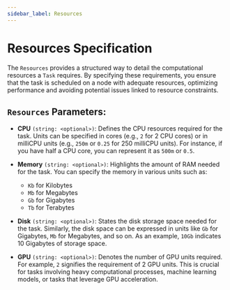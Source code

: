 ```yaml
---
sidebar_label: Resources
---
```


# Resources Specification

The `Resources` provides a structured way to detail the computational resources a `Task` requires. By specifying these requirements, you ensure that the task is scheduled on a node with adequate resources, optimizing performance and avoiding potential issues linked to resource constraints.

## `Resources` Parameters:

- **CPU** `(string: <optional>)`: Defines the CPU resources required for the task. Units can be specified in cores (e.g., `2` for 2 CPU cores) or in milliCPU units (e.g., `250m` or `0.25` for 250 milliCPU units). For instance, if you have half a CPU core, you can represent it as `500m` or `0.5`.

- **Memory** `(string: <optional>)`: Highlights the amount of RAM needed for the task. You can specify the memory in various units such as:
    - `Kb` for Kilobytes
    - `Mb` for Megabytes
    - `Gb` for Gigabytes 
    - `Tb` for Terabytes

- **Disk** `(string: <optional>)`: States the disk storage space needed for the task. Similarly, the disk space can be expressed in units like `Gb` for Gigabytes, `Mb` for Megabytes, and so on. As an example, `10Gb` indicates 10 Gigabytes of storage space.

- **GPU** `(string: <optional>)`: Denotes the number of GPU units required. For example, `2` signifies the requirement of 2 GPU units. This is crucial for tasks involving heavy computational processes, machine learning models, or tasks that leverage GPU acceleration.